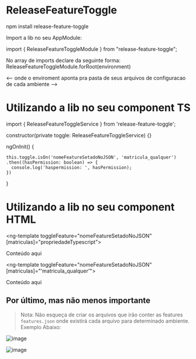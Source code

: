 # ReleaseFeatureToggle

npm install release-feature-toggle

Import a lib no seu AppModule:

import { ReleaseFeatureToggleModule } from "release-feature-toggle";

No array de imports declare da seguinte forma: 
ReleaseFeatureToggleModule.forRoot(environment) 

<-- onde o enviroment aponta pra pasta de seus arquivos de configuracao de cada ambiente -->

# Utilizando a lib no seu component TS

import { ReleaseFeatureToggleService } from 'release-feature-toggle';

constructor(private toggle: ReleaseFeatureToggleService) {}

ngOnInit() {

    this.toggle.isOn('nomeFeatureSetadoNoJSON', 'matricula_qualquer')
    .then((hasPermission: boolean) => {
      console.log('haspermission: ', hasPermission);
    })
    
}

# Utilizando a lib no seu component HTML

<ng-template toggleFeature="nomeFeatureSetadoNoJSON" [matriculas]="propriedadeTypescript"> 
    <div>Conteúdo aqui</div>
</ng-template>    

<ng-template toggleFeature="nomeFeatureSetadoNoJSON" [matriculas]="'matricula_qualquer'"> 
    <div>Conteúdo aqui</div>
</ng-template> 


## Por último, mas não menos importante

> Nota: Não esqueça de criar os arquivos que irão conter as features `features.json` onde existirá cada arquivo para determinado ambiente. Exemplo Abaixo: 


![image](https://user-images.githubusercontent.com/34343165/127925157-3b23ff27-a75b-47c9-bdcd-6fcb7867675f.png)

![image](https://user-images.githubusercontent.com/34343165/127925260-83ddcd97-4eb2-4c4e-80bb-027b253eadbf.png)


